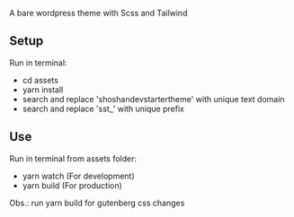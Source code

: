A bare wordpress theme with Scss and Tailwind

## Setup

Run in terminal:
* cd assets
* yarn install
* search and replace 'shoshandevstartertheme' with unique text domain
* search and replace 'sst_' with unique prefix

## Use

Run in terminal from assets folder:
* yarn watch (For development)
* yarn build (For production)

Obs.: run yarn build for gutenberg css changes

